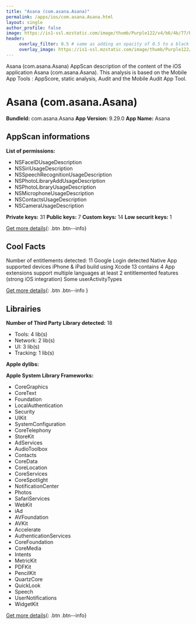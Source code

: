 ```yaml
---
title: "Asana (com.asana.Asana)"
permalink: /apps/ios/com.asana.Asana.html
layout: single
author_profile: false
image: https://is1-ssl.mzstatic.com/image/thumb/Purple122/v4/b6/4b/77/b64b772b-e810-2fc2-cc07-f90a72ed4e70/AppIcon-0-1x_U007emarketing-0-10-0-85-220.png/512x512bb.jpg
header: 
     overlay_filter: 0.5 # same as adding an opacity of 0.5 to a black background
     overlay_image: https://is1-ssl.mzstatic.com/image/thumb/Purple122/v4/b6/4b/77/b64b772b-e810-2fc2-cc07-f90a72ed4e70/AppIcon-0-1x_U007emarketing-0-10-0-85-220.png/512x512bb.jpg
---
```

Asana (com.asana.Asana) AppScan description of the content of the iOS application Asana (com.asana.Asana). This analysis is based on the Mobile App Tools : AppScore, static analysis, Audit and the Mobile Audit App Tool.

# Asana (com.asana.Asana)

**BundleId:** com.asana.Asana
**App Version:** 9.29.0
**App Name:** Asana


## AppScan informations 

**List of permissions:** 
- NSFaceIDUsageDescription
- NSSiriUsageDescription
- NSSpeechRecognitionUsageDescription
- NSPhotoLibraryAddUsageDescription
- NSPhotoLibraryUsageDescription
- NSMicrophoneUsageDescription
- NSContactsUsageDescription
- NSCameraUsageDescription
  
  
**Private keys:** 31
**Public keys:** 7
**Custom keys:** 14
**Low securit keys:** 1
  
[Get more details](/pricing.html){: .btn .btn--info}

## Cool Facts

Number of entitlements detected: 11
Google Login detected
Native App
supported devices iPhone & iPad
build using Xcode 13
contains 4 App extensions
support multiple languages
at least 2 entitlemented features (strong iOS integration)
Some userActivityTypes
  
[Get more details](/pricing.html){: .btn .btn--info }

## Librairies 
**Number of Third Party Library detected:** 18
- Tools: 4 lib(s)
- Network: 2 lib(s)
- UI: 3 lib(s)
- Tracking: 1 lib(s)


**Apple dylibs:**


**Apple System Library Frameworks:**
- CoreGraphics
- CoreText
- Foundation
- LocalAuthentication
- Security
- UIKit
- SystemConfiguration
- CoreTelephony
- StoreKit
- AdServices
- AudioToolbox
- Contacts
- CoreData
- CoreLocation
- CoreServices
- CoreSpotlight
- NotificationCenter
- Photos
- SafariServices
- WebKit
- iAd
- AVFoundation
- AVKit
- Accelerate
- AuthenticationServices
- CoreFoundation
- CoreMedia
- Intents
- MetricKit
- PDFKit
- PencilKit
- QuartzCore
- QuickLook
- Speech
- UserNotifications
- WidgetKit


  
[Get more details](/pricing.html){: .btn .btn--info}

